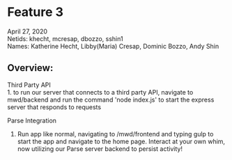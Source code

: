 <h1>Feature 3</h1>
April 27, 2020 <br>
Netids: khecht, mcresap, dbozzo, sshin1 <br>
Names: Katherine Hecht, Libby(Maria) Cresap, Dominic Bozzo, Andy Shin <br>
</p>
<h2>Overview:</h2>
<p> 
Third Party API <br>
  1. to run our server that connects to a third party API, navigate to mwd/backend and run the command 'node index.js' to start the express server that responds to requests
 
Parse Integration<br>
  1. Run app like normal, navigating to /mwd/frontend and typing gulp to start the app and navigate to the home page. Interact at your own whim, now utilizing our Parse server backend to persist activity!
</p>
